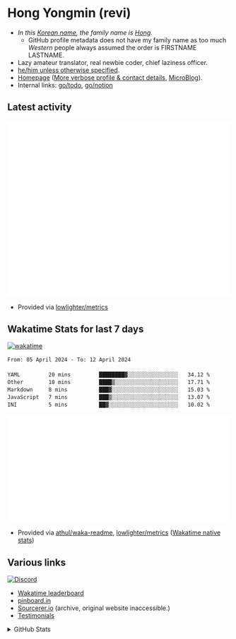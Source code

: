 # Hong Yongmin (revi)
<!-- All internal links should still be made w/ full URL (rather than relative links) due to the rendering errors when displayed in profile page -->


* *In this [Korean name](https://en.wikipedia.org/wiki/Korean_name), the family name is [Hong](https://en.wikipedia.org/wiki/Hong_(Korean_surname)).*
  * GitHub profile metadata does not have my family name as too much *Western* people always assumed the order is FIRSTNAME LASTNAME.
* Lazy amateur translator, real newbie coder, chief laziness officer.
* [he/him unless otherwise specified](https://en.pronouns.page/@revi).
* [Homepage](https://revi.xyz) ([More verbose profile & contact details](https://profile.revi.xyz), [MicroBlog](https://revi.blog/)).
* Internal links: [go/todo](http://go/todo), [go/notion](http://go/notion)

## Latest activity

![GitHub Activities](metrics/activity.svg)

* Provided via [lowlighter/metrics](https://github.com/lowlighter/metrics)

## Wakatime Stats for last 7 days

[![wakatime](https://wakatime.com/badge/user/d0012b89-4235-495d-b0c3-f9667df0e042.svg)](https://wakatime.com/@d0012b89-4235-495d-b0c3-f9667df0e042)

<!--START_SECTION:waka-->

```txt
From: 05 April 2024 - To: 12 April 2024

YAML         20 mins         ████████▓░░░░░░░░░░░░░░░░   34.12 %
Other        10 mins         ████▒░░░░░░░░░░░░░░░░░░░░   17.71 %
Markdown     8 mins          ███▓░░░░░░░░░░░░░░░░░░░░░   15.03 %
JavaScript   7 mins          ███▒░░░░░░░░░░░░░░░░░░░░░   13.07 %
INI          5 mins          ██▓░░░░░░░░░░░░░░░░░░░░░░   10.02 %
```

<!--END_SECTION:waka-->

![metrics svg](metrics/wakatime.svg)

* Provided via [athul/waka-readme](https://github.com/athul/waka-readme), [lowlighter/metrics](https://github.com/lowlighter/metrics) ([Wakatime native stats](https://github.com/revi/revi/blob/master/wakatime.md))

## Various links

[![Discord](https://img.shields.io/discord/446358054955384832?logo=discord&style=social)](https://revi.xyz/discord)

* [Wakatime leaderboard](https://wakatime.com/leaders/sec/0d630197-9761-422d-b67c-cd71547c0642/join/taeasttxvy)
* [pinboard.in](https://pinboard.in/u:revi)
* [Sourcerer.io](https://archive.is/cAhEV) (archive, original website inaccessible.)
* [Testimonials](https://github.com/revi/revi/blob/master/testimonial.md)

<details>
<summary>GitHub Stats</summary>
<a href="https://github-readme-stats.vercel.app"><img src="https://github-readme-stats.vercel.app/api?username=revi&count_private=true&show_icons=true&theme=solarized-light&include_all_commits=true" alt="revi's GitHub stats" align=right /></a>

![metrics svg](metrics/intro.svg)
</details>

<!--
GitHub boilerplate
### Hi there 👋

**revi/revi** is a ✨ _special_ ✨ repository because its `README.md` (this file) appears on your GitHub profile.

Here are some ideas to get you started:

- 🔭 I’m currently working on ...
- 🌱 I’m currently learning ...
- 👯 I’m looking to collaborate on ...
- 🤔 I’m looking for help with ...
- 💬 Ask me about ...
- 📫 How to reach me: ...
- 😄 Pronouns: ...
- ⚡ Fun fact: ...
-->
